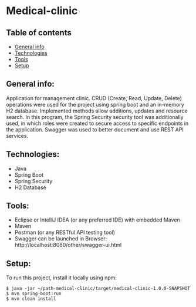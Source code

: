 # Medical-clinic

## Table of contents
* [General info](#general-info)
* [Technologies](#technologies)
* [Tools](#tools)
* [Setup](#setup)

## General info:
Application for management clinic. CRUD (Create, Read, Update, Delete) operations were used for the project using spring boot and an in-memory H2 database.
Implemented methods allow additions, updates and resource search. In this program, the Spring Security security tool was additionally used,
in which roles were created to secure access to specific endpoints in the application. Swagger was used to better document and use REST API services.

## Technologies:
* Java
* Spring Boot
* Spring Security
* H2 Database

## Tools:
* Eclipse or IntelliJ IDEA (or any preferred IDE) with embedded Maven
* Maven
* Postman (or any RESTful API testing tool)
* Swagger can be launched in Browser: http://localhost:8080/other/swagger-ui.html

## Setup:
To run this project, install it locally using npm:

```
$ java -jar ~/path-medical-clinic/target/medical-clinic-1.0.0-SNAPSHOT
$ mvn spring-boot:run
$ mvn clean install
```
